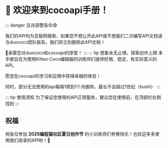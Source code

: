 # 🎉 欢迎来到cocoapi手册！

::: danger 吕诗涵警告😡😨

我们的API均为互联网搜索，如果您不想公开此API或不想我们二次编写API文档请与duococo团队联系，我们将立刻删除此API文档！

🙏承蒙您对duococo和cocoapi的厚爱！
:::
::: tip 想象永无止境，探索创作上限
本手册旨在为使用Kitten·Coco编辑器的训练师们提供好用、稳定、有实际意义的API。

愿您在cocoapi的学习和应用中获得卓越的体验！

同时，部分无法使用的api每隔1周到1个月删除，最长不会超过1世纪（bushi）
:::

::: tip 使用须知
为了保证您使用的API正常服务，建议您在使用前，在顶部栏右侧找到
:::

## 祝福
祝各位参加 **2025编程猫社区夏日创作节** 的小训练师们参赛快乐！也欢迎多多使用我们收录的API哟！🎉 
